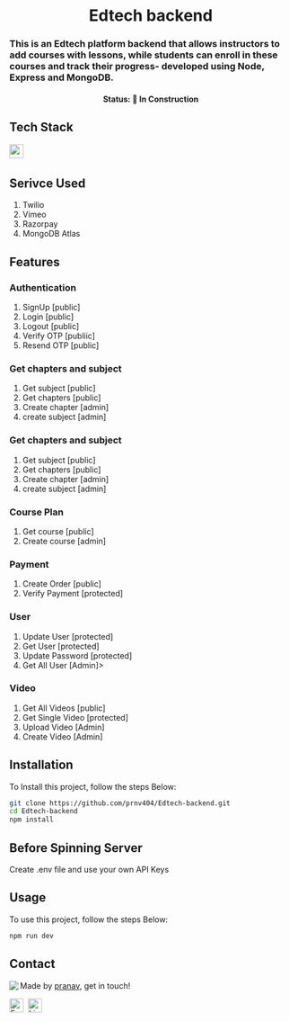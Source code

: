 <h1 align="center">
	Edtech backend
</h1>

<h3>
 This is an Edtech  platform  backend that allows instructors to add courses with lessons, while students can enroll in these courses and track their progress- developed using Node, Express and MongoDB.
</h3>

<h4 align="center">
	Status: 🚧 In Construction
</h4>

## Tech Stack

<img src="https://img.shields.io/badge/Nodejs-05122A?style=flat&logo=node.js" alt="nodejs Badge" height="25">&nbsp;

## Serivce Used

<ol>
	<li>Twilio</li>
	<li>Vimeo</li>
	<li>Razorpay</li>
	<li> MongoDB Atlas</li>
</ol>

## Features

<h3>Authentication</h3>
<ol>
   	<li>SignUp [public]</li>
	<li>Login [public]</li>
	<li>Logout [public]</li>
	<li>Verify OTP [publiic]</li>
	<li>Resend OTP [public]</li>
</ol>

<h3>Get chapters and subject</h3>
<ol>
   	<li>Get subject [public]</li>
	<li>Get chapters [public]</li>
	<li>Create chapter [admin]</li>
	<li>create subject [admin]</li>
</ol>

<h3>Get chapters and subject</h3>
<ol>
   	<li>Get subject [public]</li>
	<li>Get chapters [public]</li>
	<li>Create chapter [admin]</li>
	<li>create subject [admin]</li>
</ol>

<h3>Course Plan</h3>
<ol>
   	<li>Get course [public]</li>
	<li>Create course [admin]</li>
</ol>

<h3>Payment</h1>
<ol>
   	<li>Create Order [public]</li>
	<li>Verify Payment [protected]</li>
</ol>

<h3>User</h3>
<ol>
   	<li> Update User [protected]</li>
	<li>Get User [protected]</li>
	<li> Update Password [protected]</li>
	<li> Get All User [Admin]>
</ol>

<h3>Video</h3>
<ol>
   	<li> Get All Videos [public]</li>
	<li>Get Single Video [protected]</li>
	<li> Upload Video [Admin]</li>
	<li> Create Video [Admin]</li>
</ol>

## Installation

To Install this project, follow the steps Below:

```bash
git clone https://github.com/prnv404/Edtech-backend.git
cd Edtech-backend
npm install
```

## Before Spinning Server

Create .env file and use your own API Keys

## Usage

To use this project, follow the steps Below:

```bash
npm run dev
```

## Contact

<img align="left" src="https://avatars.githubusercontent.com/prnv404?size=100">

Made by [pranav](https://github.com/prnv404), get in touch!

<a href="mailto:pranavofficial404@gmail.com" target="_blank"><img src="https://img.shields.io/badge/Email-D14836?style=flat&logo=gmail&logoColor=white" alt="Email Badge" height="25"></a>&nbsp;
<a href="https://www.linkedin.com/in/pranav s" target="_blank"><img src="https://img.shields.io/badge/Linkedin-0077B5?style=flat&logo=linkedin&logoColor=white" alt="LinkedIn Badge" height="25"></a>&nbsp;

<br clear="left"/>

